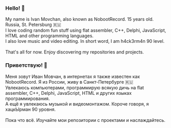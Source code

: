 ### Hello! 👋

My name is Ivan Movchan, also known as NobootRecord. 15 years old. Russia, St. Petersburg :ru: \
I love coding random fun stuff using flat assembler, C++, Delphi, JavaScript, HTML and other programming languages.\
I also love music and video editing. In short word, I am h4ck3rm4n 90 level.\
\
That's all for now. Enjoy discovering my repositories and projects.

### Приветствую! 👋

Меня зовут Иван Мовчан, в интернетах я также известен как NobootRecord. Я из России, живу в Санкт-Петербурге :ru: \
Увлекаюсь компьютерами, программирую всякую дичь на flat assembler, C++, Delphi, JavaScript, HTML и других языках программирования.\
А ещё я увлекаюсь музыкой и видеомонтажом. Короче говоря, я хацкЫрман 90 уровня.\
\
Пока что всё. Изучайте мои репозитории с проектами и наслаждайтесь.
